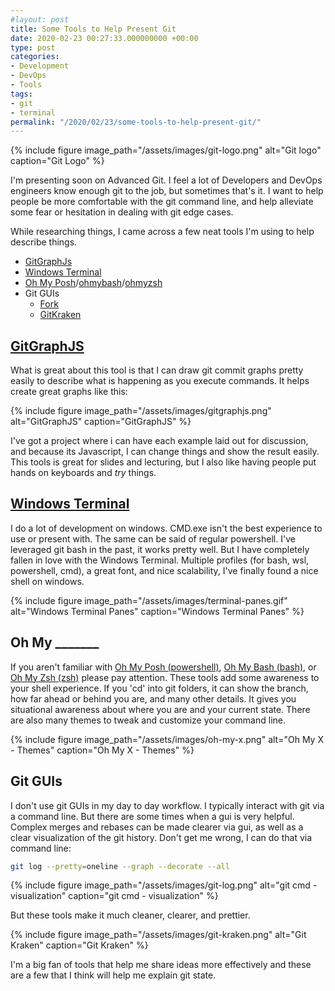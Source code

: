 ```yaml
---
#layout: post
title: Some Tools to Help Present Git
date: 2020-02-23 00:27:33.000000000 +00:00
type: post
categories:
- Development
- DevOps
- Tools
tags:
- git
- terminal
permalink: "/2020/02/23/some-tools-to-help-present-git/"
---
```


{% include figure image_path="/assets/images/git-logo.png" alt="Git logo" caption="Git Logo" %}

I'm presenting soon on Advanced Git. I feel a lot of Developers and DevOps engineers know enough git to the job, but sometimes that's it. I want to help people be more comfortable with the git command line, and help alleviate some fear or hesitation in dealing with git edge cases.

While researching things, I came across a few neat tools I'm using to help describe things.

*   [GitGraphJs](https://gitgraphjs.com/)
*   [Windows Terminal](https://github.com/Microsoft/Terminal)
*   [Oh My Posh](https://github.com/JanDeDobbeleer/oh-my-posh)/[ohmybash](https://ohmybash.github.io/)/[ohmyzsh](https://github.com/ohmyzsh/ohmyzsh)
*   Git GUIs
    *   [Fork](https://fork.dev/)
    *   [GitKraken](https://www.gitkraken.com/invite/kATkLFXY)

## [GitGraphJS](https://gitgraphjs.com/)

What is great about this tool is that I can draw git commit graphs pretty easily to describe what is happening as you execute commands. It helps create great graphs like this:

{% include figure image_path="/assets/images/gitgraphjs.png" alt="GitGraphJS" caption="GitGraphJS" %}

I've got a project where i can have each example laid out for discussion, and because its Javascript, I can change things and show the result easily. This tools is great for slides and lecturing, but I also like having people put hands on keyboards and _try_ things.

## [Windows Terminal](https://github.com/Microsoft/Terminal)

I do a lot of development on windows. CMD.exe isn't the best experience to use or present with. The same can be said of regular powershell. I've leveraged git bash in the past, it works pretty well. But I have completely fallen in love with the Windows Terminal. Multiple profiles (for bash, wsl, powershell, cmd), a great font, and nice scalability, I've finally found a nice shell on windows.

{% include figure image_path="/assets/images/terminal-panes.gif" alt="Windows Terminal Panes" caption="Windows Terminal Panes" %}

## Oh My \_\_\_\_\_\_\_

If you aren't familiar with [Oh My Posh (powershell)](https://github.com/JanDeDobbeleer/oh-my-posh), [Oh My Bash (bash)](https://ohmybash.github.io/), or [Oh My Zsh (zsh)](https://github.com/ohmyzsh/ohmyzsh) please pay attention. These tools add some awareness to your shell experience. If you 'cd' into git folders, it can show the branch, how far ahead or behind you are, and many other details. It gives you situational awareness about where you are and your current state. There are also many themes to tweak and customize your command line.

{% include figure image_path="/assets/images/oh-my-x.png" alt="Oh My X - Themes" caption="Oh My X - Themes" %}

## Git GUIs

I don't use git GUIs in my day to day workflow. I typically interact with git via a command line. But there are some times when a gui is very helpful. Complex merges and rebases can be made clearer via gui, as well as a clear visualization of the git history. Don't get me wrong, I can do that via command line:

```bash
git log --pretty=oneline --graph --decorate --all
```

{% include figure image_path="/assets/images/git-log.png" alt="git cmd - visualization" caption="git cmd - visualization" %}

But these tools make it much cleaner, clearer, and prettier.

{% include figure image_path="/assets/images/git-kraken.png" alt="Git Kraken" caption="Git Kraken" %}

I'm a big fan of tools that help me share ideas more effectively and these are a few that I think will help me explain git state.